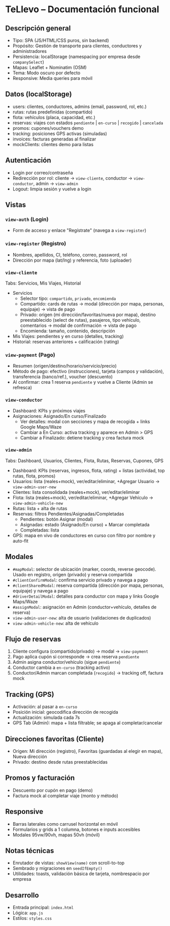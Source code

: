 # TeLlevo – Documentación funcional

## Descripción general
- Tipo: SPA (JS/HTML/CSS puros, sin backend)
- Propósito: Gestión de transporte para clientes, conductores y administradores
- Persistencia: localStorage (namespacing por empresa desde `companySelect`)
- Mapas: Leaflet + Nominatim (OSM)
- Tema: Modo oscuro por defecto
- Responsive: Media queries para móvil

## Datos (localStorage)
- users: clientes, conductores, admins (email, password, rol, etc.)
- rutas: rutas predefinidas (compartido)
- flota: vehículos (placa, capacidad, etc.)
- reservas: viajes con estados `pendiente` | `en-curso` | `recogido` | `cancelada`
- promos: cupones/vouchers demo
- tracking: posiciones GPS activas (simuladas)
- invoices: facturas generadas al finalizar
- mockClients: clientes demo para listas

## Autenticación
- Login por correo/contraseña
- Redirección por rol: cliente → `view-cliente`, conductor → `view-conductor`, admin → `view-admin`
- Logout: limpia sesión y vuelve a login

## Vistas
### `view-auth` (Login)
- Form de acceso y enlace "Regístrate" (navega a `view-register`)

### `view-register` (Registro)
- Nombres, apellidos, CI, teléfono, correo, password, rol
- Dirección por mapa (lat/lng) y referencia, foto (uploader)

### `view-cliente`
Tabs: Servicios, Mis Viajes, Historial
- Servicios
  - Selector tipo: `compartido`, `privado`, `encomienda`
  - Compartido: cards de rutas → modal (dirección por mapa, personas, equipaje) → vista de pago
  - Privado: origen (mi dirección/favoritas/nueva por mapa), destino preestablecido (select de rutas), pasajeros, tipo vehículo, comentarios → modal de confirmación → vista de pago
  - Encomienda: tamaño, contenido, descripción
- Mis Viajes: pendientes y en curso (detalles, tracking)
- Historial: reservas anteriores + calificación (rating)

### `view-payment` (Pago)
- Resumen (origen/destino/horario/servicio/precio)
- Método de pago: efectivo (instrucciones), tarjeta (campos y validación), transferencia (banco/ref.), voucher (descuento)
- Al confirmar: crea 1 reserva `pendiente` y vuelve a Cliente (Admin se refresca)

### `view-conductor`
- Dashboard: KPIs y próximos viajes
- Asignaciones: Asignado/En curso/Finalizado
  - Ver detalles: modal con secciones y mapa de recogida + links Google Maps/Waze
  - Cambiar a En Curso: activa tracking y aparece en Admin > GPS
  - Cambiar a Finalizado: detiene tracking y crea factura mock

### `view-admin`
Tabs: Dashboard, Usuarios, Clientes, Flota, Rutas, Reservas, Cupones, GPS
- Dashboard: KPIs (reservas, ingresos, flota, rating) + listas (actividad, top rutas, flota, promos)
- Usuarios: lista (reales+mock), ver/editar/eliminar, +Agregar Usuario → `view-admin-user-new`
- Clientes: lista consolidada (reales+mock), ver/editar/eliminar
- Flota: lista (reales+mock), ver/editar/eliminar, +Agregar Vehículo → `view-admin-vehicle-new`
- Rutas: lista + alta de rutas
- Reservas: filtros Pendientes/Asignadas/Completadas
  - Pendientes: botón Asignar (modal)
  - Asignadas: estado (Asignado/En curso) + Marcar completada
  - Completadas: lista
- GPS: mapa en vivo de conductores en curso con filtro por nombre y auto-fit

## Modales
- `#mapModal`: selector de ubicación (marker, coords, reverse geocode). Usado en registro, origen (privado) y reserva compartida
- `#clientConfirmModal`: confirma servicio privado y navega a pago
- `#clientSharedModal`: reserva compartida (dirección por mapa, personas, equipaje) y navega a pago
- `#driverDetailModal`: detalles para conductor con mapa y links Google Maps/Waze
- `#assignModal`: asignación en Admin (conductor+vehículo, detalles de reserva)
- `view-admin-user-new`: alta de usuario (validaciones de duplicados)
- `view-admin-vehicle-new`: alta de vehículo

## Flujo de reservas
1) Cliente configura (compartido/privado) → modal → `view-payment`
2) Pago aplica cupón si corresponde → crea reserva `pendiente`
3) Admin asigna conductor/vehículo (sigue `pendiente`)
4) Conductor cambia a `en-curso` (tracking activo)
5) Conductor/Admin marcan completada (`recogido`) → tracking off, factura mock

## Tracking (GPS)
- Activación: al pasar a `en-curso`
- Posición inicial: geocodifica dirección de recogida
- Actualización: simulada cada 7s
- GPS Tab (Admin): mapa + lista filtrable; se apaga al completar/cancelar

## Direcciones favoritas (Cliente)
- Origen: Mi dirección (registro), Favoritas (guardadas al elegir en mapa), Nueva dirección
- Privado: destino desde rutas preestablecidas

## Promos y facturación
- Descuento por cupón en pago (demo)
- Factura mock al completar viaje (monto y método)

## Responsive
- Barras laterales como carrusel horizontal en móvil
- Formularios y grids a 1 columna, botones e inputs accesibles
- Modales 95vw/90vh, mapas 50vh (móvil)

## Notas técnicas
- Enrutador de vistas: `showView(name)` con scroll-to-top
- Sembrado y migraciones en `seedIfEmpty()`
- Utilidades: toasts, validación básica de tarjeta, nombrespacio por empresa

## Desarrollo
- Entrada principal: `index.html`
- Lógica: `app.js`
- Estilos: `styles.css`
